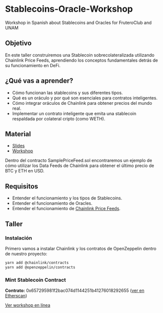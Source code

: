 # Stablecoins-Oracle-Workshop

Workshop in Spanish about Stablecoins and Oracles for FruteroClub and UNAM

## Objetivo

En este taller construiremos una Stablecoin sobrecolateralizada utilizando Chainlink Price Feeds, aprendiendo los conceptos fundamentales detrás de su funcionamiento en DeFi.

## ¿Qué vas a aprender?

- Cómo funcionan las stablecoins y sus diferentes tipos.
- Qué es un oráculo y por qué son esenciales para contratos inteligentes.
- Cómo integrar oráculos de Chainlink para obtener precios del mundo real.
- Implementar un contrato inteligente que emita una stablecoin respaldada por colateral cripto (como WETH).

## Material

- [Slides](https://www.canva.com/design/DAGkzobRn0Y/dhJOSMOm1-Ip13JultiN7g/edit?utm_content=DAGkzobRn0Y&utm_campaign=designshare&utm_medium=link2&utm_source=sharebutton)
- [Workshop](https://www.youtube.com/watch?v=UDdoyYURNz0)

Dentro del contracto SamplePriceFeed.sol encontraremos un ejemplo de cómo utilizar los Data Feeds de Chainlink para obtener el último precio de BTC y ETH en USD.

## Requisitos

- Entender el funcionamiento y los tipos de Stablecoins.
- Entender el funcionamiento de Oracles.
- Entender el funcionamiento de [Chainlink Price Feeds](https://docs.chain.link/data-feeds/getting-started).

## Taller

### Instalación

Primero vamos a instalar Chainlink y los contratos de OpenZeppelin dentro de nuestro proyecto:

```bash
yarn add @chainlink/contracts
yarn add @openzeppelin/contracts
```

### Mint Stablecoin Contract

**Contrato:** 0x657295981f2bac074d1144251b41276018292655 ([ver en Etherscan](https://sepolia.etherscan.io/address/0x657295981f2bac074d1144251b41276018292655))

[Ver workshop en línea](https://www.youtube.com/watch?v=UDdoyYURNz0)
